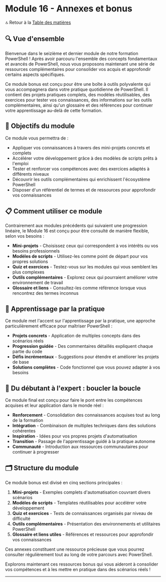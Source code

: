 # Module 16 - Annexes et bonus

🔝 Retour à la [Table des matières](/SOMMAIRE.md)

## 🔍 Vue d'ensemble

Bienvenue dans le seizième et dernier module de notre formation PowerShell ! Après avoir parcouru l'ensemble des concepts fondamentaux et avancés de PowerShell, nous vous proposons maintenant une série de ressources complémentaires pour consolider vos acquis et approfondir certains aspects spécifiques.

Ce module bonus est conçu pour être une boîte à outils polyvalente qui vous accompagnera dans votre pratique quotidienne de PowerShell. Il contient des projets pratiques complets, des modèles réutilisables, des exercices pour tester vos connaissances, des informations sur les outils complémentaires, ainsi qu'un glossaire et des références pour continuer votre apprentissage au-delà de cette formation.

## 🎯 Objectifs du module

Ce module vous permettra de :

- Appliquer vos connaissances à travers des mini-projets concrets et complets
- Accélérer votre développement grâce à des modèles de scripts prêts à l'emploi
- Tester et renforcer vos compétences avec des exercices adaptés à différents niveaux
- Découvrir les outils complémentaires qui enrichissent l'écosystème PowerShell
- Disposer d'un référentiel de termes et de ressources pour approfondir vos connaissances

## 📋 Comment utiliser ce module

Contrairement aux modules précédents qui suivaient une progression linéaire, le Module 16 est conçu pour être consulté de manière flexible, selon vos besoins :

- **Mini-projets** - Choisissez ceux qui correspondent à vos intérêts ou vos besoins professionnels
- **Modèles de scripts** - Utilisez-les comme point de départ pour vos propres solutions
- **Quiz et exercices** - Testez-vous sur les modules qui vous semblent les plus complexes
- **Outils complémentaires** - Explorez ceux qui pourraient améliorer votre environnement de travail
- **Glossaire et liens** - Consultez-les comme référence lorsque vous rencontrez des termes inconnus

## 🚀 Apprentissage par la pratique

Ce module met l'accent sur l'apprentissage par la pratique, une approche particulièrement efficace pour maîtriser PowerShell :

- **Projets concrets** - Application de multiples concepts dans des scénarios réels
- **Progression guidée** - Des commentaires détaillés expliquent chaque partie du code
- **Défis incrémentaux** - Suggestions pour étendre et améliorer les projets de base
- **Solutions complètes** - Code fonctionnel que vous pouvez adapter à vos besoins

## 🔄 Du débutant à l'expert : boucler la boucle

Ce module final est conçu pour faire le pont entre les compétences acquises et leur application dans le monde réel :

- **Renforcement** - Consolidation des connaissances acquises tout au long de la formation
- **Intégration** - Combinaison de multiples techniques dans des solutions cohérentes
- **Inspiration** - Idées pour vos propres projets d'automatisation
- **Transition** - Passage de l'apprentissage guidé à la pratique autonome
- **Communauté** - Introduction aux ressources communautaires pour continuer à progresser

## 🗂️ Structure du module

Ce module bonus est divisé en cinq sections principales :

1. **Mini-projets** - Exemples complets d'automatisation couvrant divers scénarios
2. **Modèles de scripts** - Templates réutilisables pour accélérer votre développement
3. **Quiz et exercices** - Tests de connaissances organisés par niveau de difficulté
4. **Outils complémentaires** - Présentation des environnements et utilitaires PowerShell
5. **Glossaire et liens utiles** - Références et ressources pour approfondir vos connaissances

Ces annexes constituent une ressource précieuse que vous pourrez consulter régulièrement tout au long de votre parcours avec PowerShell.

Explorons maintenant ces ressources bonus qui vous aideront à consolider vos compétences et à les mettre en pratique dans des scénarios réels !

---
